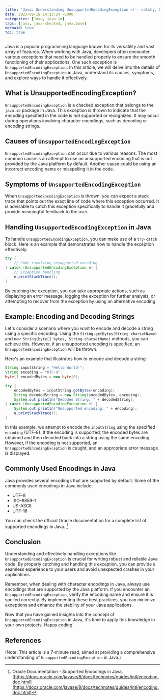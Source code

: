 ```yaml
---
title: 'Java: Understanding UnsupportedEncodingException <!-- catchy, SEO friendly title -->'
date: 2023-09-18 14:13:24 -0000
categories: [Java, java.io]
tags: [java, java-checked, java.base]
mermaid: true
toc: true
---
```



Java is a popular programming language known for its versatility and vast array of features. When working with Java, developers often encounter various exceptions that need to be handled properly to ensure the smooth functioning of their applications. One such exception is `UnsupportedEncodingException`. In this article, we will delve into the details of `UnsupportedEncodingException` in Java, understand its causes, symptoms, and explore ways to handle it effectively.

## What is UnsupportedEncodingException?

`UnsupportedEncodingException` is a checked exception that belongs to the `java.io` package in Java. This exception is thrown to indicate that the encoding specified in the code is not supported or recognized. It may occur during operations involving character encodings, such as decoding or encoding strings.

## Causes of `UnsupportedEncodingException`

`UnsupportedEncodingException` can occur due to various reasons. The most common cause is an attempt to use an unsupported encoding that is not provided by the Java platform by default. Another cause could be using an incorrect encoding name or misspelling it in the code.

## Symptoms of `UnsupportedEncodingException`

When `UnsupportedEncodingException` is thrown, you can expect a stack trace that points out the exact line of code where this exception occurred. It is advisable to catch this exception specifically to handle it gracefully and provide meaningful feedback to the user.

## Handling `UnsupportedEncodingException` in Java

To handle `UnsupportedEncodingException`, you can make use of a `try-catch` block. Here is an example that demonstrates how to handle the exception effectively:

```java
try {
    // Code involving unsupported encoding
} catch (UnsupportedEncodingException e) {
    // Exception handling
    e.printStackTrace();
}
```

By catching the exception, you can take appropriate actions, such as displaying an error message, logging the exception for further analysis, or attempting to recover from the exception by using an alternative encoding.

## Example: Encoding and Decoding Strings

Let's consider a scenario where you want to encode and decode a string using a specific encoding. Using the `String.getBytes(String charsetName)` and `new String(byte[] bytes, String charsetName)` methods, you can achieve this. However, if an unsupported encoding is specified, an `UnsupportedEncodingException` will be thrown.

Here's an example that illustrates how to encode and decode a string:

```java
String inputString = "Hello World!";
String encoding = "UTF-8";
byte[] encodedBytes = new byte[0];

try {
    encodedBytes = inputString.getBytes(encoding);
    String decodedString = new String(encodedBytes, encoding);
    System.out.println("Decoded String: " + decodedString);
} catch (UnsupportedEncodingException e) {
    System.out.println("Unsupported encoding: " + encoding);
    e.printStackTrace();
}
```

In this example, we attempt to encode the `inputString` using the specified `encoding` (UTF-8). If the encoding is supported, the encoded bytes are obtained and then decoded back into a string using the same encoding. However, if the encoding is not supported, an `UnsupportedEncodingException` is caught, and an appropriate error message is displayed.

## Commonly Used Encodings in Java

Java provides several encodings that are supported by default. Some of the commonly used encodings in Java include:

- UTF-8
- ISO-8859-1
- US-ASCII
- UTF-16

You can check the official Oracle documentation for a complete list of supported encodings in Java. [^1^]

## Conclusion

Understanding and effectively handling exceptions like `UnsupportedEncodingException` is crucial for writing robust and reliable Java code. By properly catching and handling this exception, you can provide a seamless experience to your users and avoid unexpected crashes in your applications.

Remember, when dealing with character encodings in Java, always use encodings that are supported by the Java platform. If you encounter an `UnsupportedEncodingException`, verify the encoding name and ensure it is spelled correctly. By implementing these best practices, you can minimize exceptions and enhance the stability of your Java applications.

Now that you have gained insights into the concept of `UnsupportedEncodingException` in Java, it's time to apply this knowledge in your own projects. Happy coding!

## References

[^1^]: Oracle Documentation - Supported Encodings in Java. [https://docs.oracle.com/javase/8/docs/technotes/guides/intl/encoding.doc.html](https://docs.oracle.com/javase/8/docs/technotes/guides/intl/encoding.doc.html)

(Note: This article is a 7-minute read, aimed at providing a comprehensive understanding of `UnsupportedEncodingException` in Java.)